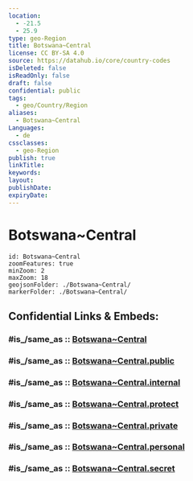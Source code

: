 ```yaml
---
location:
  - -21.5
  - 25.9
type: geo-Region
title: Botswana~Central
license: CC BY-SA 4.0
source: https://datahub.io/core/country-codes
isDeleted: false
isReadOnly: false
draft: false
confidential: public
tags:
  - geo/Country/Region
aliases:
  - Botswana~Central
Languages:
  - de
cssclasses:
  - geo-Region
publish: true
linkTitle:
keywords:
layout:
publishDate:
expiryDate:
---
```


# Botswana~Central

```leaflet
id: Botswana~Central
zoomFeatures: true 
minZoom: 2 
maxZoom: 18
geojsonFolder: ./Botswana~Central/
markerFolder: ./Botswana~Central/
```


## Confidential Links & Embeds: 

### #is_/same_as :: [Botswana~Central](/_Standards/Earth/Continent/Africa/Africa~South/Botswana/districts~Botswana/Botswana~Central.md) 

### #is_/same_as :: [Botswana~Central.public](/_public/Earth/Continent/Africa/Africa~South/Botswana/districts~Botswana/Botswana~Central.public.md) 

### #is_/same_as :: [Botswana~Central.internal](/_internal/Earth/Continent/Africa/Africa~South/Botswana/districts~Botswana/Botswana~Central.internal.md) 

### #is_/same_as :: [Botswana~Central.protect](/_protect/Earth/Continent/Africa/Africa~South/Botswana/districts~Botswana/Botswana~Central.protect.md) 

### #is_/same_as :: [Botswana~Central.private](/_private/Earth/Continent/Africa/Africa~South/Botswana/districts~Botswana/Botswana~Central.private.md) 

### #is_/same_as :: [Botswana~Central.personal](/_personal/Earth/Continent/Africa/Africa~South/Botswana/districts~Botswana/Botswana~Central.personal.md) 

### #is_/same_as :: [Botswana~Central.secret](/_secret/Earth/Continent/Africa/Africa~South/Botswana/districts~Botswana/Botswana~Central.secret.md)

